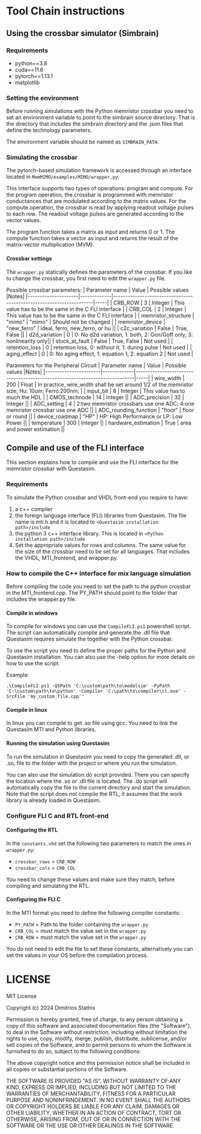 # Tool Chain instructions

## Using the crossbar simulator (Simbrain) 

### Requirements

* python==3.8
* cuda==11.6
* pytorch==1.13.1
* matplotlib

### Setting the environment

Before running simulations with the Python memristor crossbar you need to set an environment variable to point to the simbrain source directory. That is the directory that includes the simbrain directory and the .json files that define the technology parameters.

The environment variable should be named as `SIMBRAIN_PATH`.

### Simulating the crossbar

The pytorch-based simulation framework is accessed through an interface located in `MemMIMO/examples/MIMO/wrapper.py`.

This interface supports two types of operations: program and compute. For the program operation, the crossbar is programmed with memristor conductances that are modulated according to the matrix values. For the compute operation, the crossbar is read by applying readout voltage pulses to each row. The readout voltage pulses are generated according to the vector values.

The program function takes a matrix as input and returns 0 or 1. The compute function takes a vector as input and returns the result of the matrix-vector multiplication (MVM).

#### Crossbar settings

The `wrapper.py` statically defines the parameters of the crossbar. If you like to change the crossbar, you first need to edit the `wrapper.py` file.

Possible crossbar parameters:
| Parameter name      | Value       | Possible values                                                     |Notes|
|---------------------|-------------|---------------------------------------------------------------------|-----|
| CRB_ROW             | 3           | Integer                                                             | This value has to be the same in the C FLI interface |
| CRB_COL             | 2           | Integer                                                             | This value has to be the same in the C FLI interface |
| memristor_structure | "mimo"      | "mimo"                                                              | Should not be changed |
| memristor_device    | "new_ferro" | ideal, ferro, new_ferro, or hu                                      ||
| c2c_variation       | False       | True, False                                                         ||
| d2d_variation       | 0           | 0: No d2d variation, 1: both, 2: Gon/Goff only, 3: nonlinearity only||
| stuck_at_fault      | False       | True, False                                                         | Not used |
| retention_loss      | 0           | retention loss, 0: without it, 1: during pulse                      | Not used |
| aging_effect        | 0           | 0: No aging effect, 1: equation 1, 2: equation 2                    | Not used |

Parameters for the Peripheral Circuit
| Parameter name        | Value       | Possible values                                                             |Notes|
|-----------------------|-------------|-----------------------------------------------------------------------------|-----|
| wire_width            | 200         | Float                                                                       | In practice, wire_width shall be set around 1/2 of the memristor size; Hu: 10um; Ferro:200nm; |
| input_bit             | 8           | Integer                                                                     | This value has to much the HDL |
| CMOS_technode         | 14          | Integer                                                                     ||
| ADC_precision         | 32          | Integer                                                                     ||
| ADC_setting           | 4           | 2:two memristor crossbars use one ADC; 4:one memristor crossbar use one ADC ||
| ADC_rounding_function | "floor"     | floor or round                                                              ||
| device_roadmap        | "HP"        | HP: High Performance or LP: Low Power                                       ||
| temperature           | 300         | Integer                                                                     ||
| hardware_estimation   | True        | area and power estimation                                                   ||

## Compile and use of the FLI interface

This section explains how to compile and use the FLI interface for the memristor crossbar with Questasim.

### Requirements

To simulate the Python crossbar and VHDL front-end you require to have:
1) a c++ compiler
2) the foreign language interface (FLI) libraries from Questasim. The file name is mti.h and it is located to `<Questasim installation path>/include`
3) the python 3 c++ interface library. This is located in `<Python installation path>/include`
4) Set the appropriate values for rows and columns. The same value for the size of the crossbar need to be set for all languages. That includes the VHDL, MTI_frontend, and wrapper.py.

### How to compile the C++ interface for mix language simulation

Before compiling the code you need to set the path to the python crossbar in the MTI_frontend.cpp. The PY_PATH should point to the folder that includes the wrapper.py file.

#### Compile in windows

To compile for windows you can use the `CompileFLI.ps1` powershell script. The script can automatically compile and generate the .dll file that Questasim requires simulate the together with the Python crossbar. 

To use the script you need to define the proper paths for the Python and Questasim installation. You can also use the -help option for more details on how to use the script.

Example: 

`.\CompileFLI.ps1 -QSPath 'C:\custom\path\to\modelsim' -PyPath 'C:\custom\path\to\python' -Compiler 'C:\path\to\compiler\cl.exe' -SrcFile 'my_custom_file.cpp'"`

#### Compile in linux

In linux you can compile to get .so file using gcc. You need to link the Questasim MTI and Python libraries.

#### Running the simulation using Questasim

To run the simulation in Questasim you need to copy the generated .dll, or .so, file to the folder with the project or where you run the simulation. 

You can also use the simulation.do script provided. There you can specify the location where the .so or .dll file is located. The .do script will automatically copy the file to the current directory and start the simulation. Note that the script does not compile the RTL, it assumes that the work library is already loaded in Questasim.

### Configure FLI C and RTL front-end

#### Configuring the RTL

In the `constants.vhd` set the following two parameters to match the ones in `wrapper.py`:
- `crossbar_rows` = `CRB_ROW`
- `crossbar_cols` = `CRB_COL`

You need to change these values and make sure they match, before compiling and simulating the RTL.

#### Configuring the FLI C

In the MTI format you need to define the following compiler constants:
- `PY_PATH` = Path to the folder containing the `wrapper.py`
- `CRB_COL` = must match the value set in the `wrapper.py`  
- `CRB_ROW` = must match the value set in the `wrapper.py` 

You do not need to edit the file to set these constants, alternatively you can set the values in your OS before the compilation process.

# LICENSE

MIT License

Copyright (c) 2024 Dimitrios Stathis

Permission is hereby granted, free of charge, to any person obtaining a copy
of this software and associated documentation files (the "Software"), to deal
in the Software without restriction, including without limitation the rights
to use, copy, modify, merge, publish, distribute, sublicense, and/or sell
copies of the Software, and to permit persons to whom the Software is
furnished to do so, subject to the following conditions:

The above copyright notice and this permission notice shall be included in all
copies or substantial portions of the Software.

THE SOFTWARE IS PROVIDED "AS IS", WITHOUT WARRANTY OF ANY KIND, EXPRESS OR
IMPLIED, INCLUDING BUT NOT LIMITED TO THE WARRANTIES OF MERCHANTABILITY,
FITNESS FOR A PARTICULAR PURPOSE AND NONINFRINGEMENT. IN NO EVENT SHALL THE
AUTHORS OR COPYRIGHT HOLDERS BE LIABLE FOR ANY CLAIM, DAMAGES OR OTHER
LIABILITY, WHETHER IN AN ACTION OF CONTRACT, TORT OR OTHERWISE, ARISING FROM,
OUT OF OR IN CONNECTION WITH THE SOFTWARE OR THE USE OR OTHER DEALINGS IN THE
SOFTWARE.
